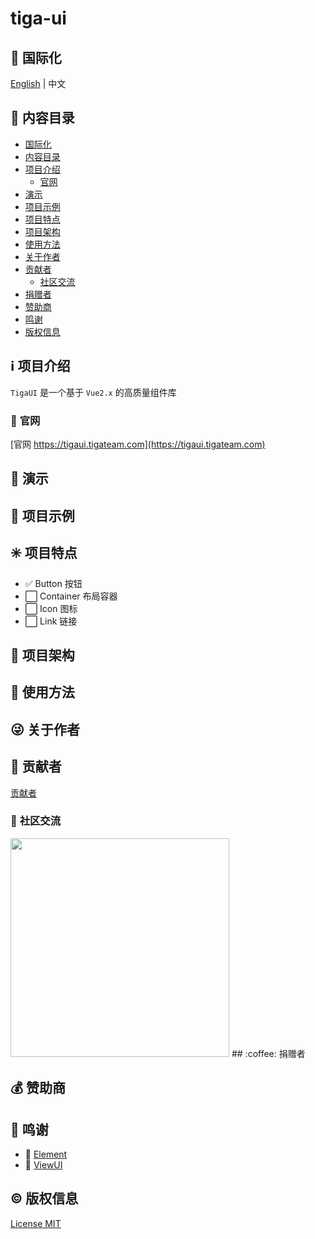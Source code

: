 # tiga-ui

## :large_blue_circle: <span id="国际化"></span>国际化

[English](README.md) | 中文

## :book: <span id="内容目录"></span>内容目录

- [国际化](#国际化)
- [内容目录](#内容目录)
- [项目介绍](#项目介绍)
  - [官网](#官网)
- [演示](#演示)
- [项目示例](#项目示例)
- [项目特点](#项目特点)
- [项目架构](#项目架构)
- [使用方法](#使用方法)
- [关于作者](#关于作者)
- [贡献者](#贡献者)
  - [社区交流](#社区交流)
- [捐赠者](#捐赠者)
- [赞助商](#赞助商)
- [鸣谢](#鸣谢)
- [版权信息](#版权信息)

## :information_source: <span id="项目介绍"></span>项目介绍

`TigaUI` 是一个基于 `Vue2.x` 的高质量组件库

### :bell: <span id="官网"></span>官网

[官网 https://tigaui.tigateam.com](https://tigaui.tigateam.com)

## :foggy: <span id="演示"></span>演示

## :large_blue_diamond: <span id="项目示例"></span>项目示例

## :eight_spoked_asterisk: <span id="项目特点"></span>项目特点

- :white_check_mark: Button 按钮
- :white_large_square: Container 布局容器
- :white_large_square: Icon 图标
- :white_large_square: Link 链接

## :leaves: <span id="项目架构"></span>项目架构

## :gem: <span id="使用方法"></span>使用方法

## :stuck_out_tongue_winking_eye: <span id="关于作者"></span>关于作者

## :stars: <span id="贡献者"></span>贡献者

[贡献者](https://github.com/tigateam/tiga-ui/graphs/contributors)

### :dizzy: <span id="社区交流"></span>社区交流

<img width="350px" src="https://cdn.jsdelivr.net/gh/misitebao/CDN@master/md/QQ图片20201108235900.jpg"/>
## :coffee: <span id="捐赠者"></span>捐赠者

## :moneybag: <span id="赞助商"></span>赞助商

## :clap: <span id="鸣谢"></span>鸣谢

- :green_heart: [Element](https://element.eleme.cn/#/zh-CN)
- :green_heart: [ViewUI](https://iviewui.com/)

## :copyright: <span id="版权信息"></span>版权信息

[License MIT](LICENSE)
